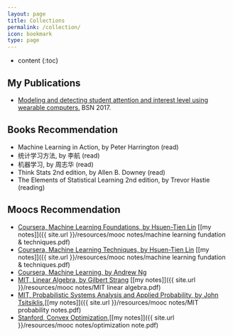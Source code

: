 ```yaml
---
layout: page
title: Collections
permalink: /collection/
icon: bookmark
type: page
---
```


* content
{:toc}

## My Publications
* [Modeling and detecting student attention and interest level using wearable computers.](http://jafari.tamu.edu/wp-content/uploads/2017/06/Ziwei_BSN_2017.pdf) BSN 2017.

## Books Recommendation
* Machine Learning in Action, by Peter Harrington (read)
* 统计学习方法, by 李航 (read)
* 机器学习, by 周志华 (read)
* Think Stats 2nd edition, by Allen B. Downey (read)
* The Elements of Statistical Learning 2nd edition, by Trevor Hastie (reading)

## Moocs Recommendation
* [Coursera, Machine Learning Foundations, by Hsuen-Tien Lin](https://www.youtube.com/playlist?list=PLXVfgk9fNX2I7tB6oIINGBmW50rrmFTqf)   [[my notes]]({{ site.url }}/resources/mooc notes/machine learning fundation & techniques.pdf)
* [Coursera, Machine Learning Techniques, by Hsuen-Tien Lin](https://www.youtube.com/playlist?list=PLXVfgk9fNX2IQOYPmqjqWsNUFl2kpk1U2)   [[my notes]]({{ site.url }}/resources/mooc notes/machine learning fundation & techniques.pdf)
* [Coursera, Machine Learning, by Andrew Ng](https://www.coursera.org/learn/machine-learning)
* [MIT, Linear Algebra, by Gilbert Strang](https://ocw.mit.edu/courses/mathematics/18-06-linear-algebra-spring-2010/) [[my notes]]({{ site.url }}/resources/mooc notes/MIT linear algebra.pdf)
* [MIT, Probabilistic Systems Analysis and Applied Probability, by John Tsitsiklis](https://ocw.mit.edu/courses/electrical-engineering-and-computer-science/6-041-probabilistic-systems-analysis-and-applied-probability-fall-2010/),[[my notes]]({{ site.url }}/resources/mooc notes/MIT probability notes.pdf)
* [Stanford, Convex Optimization](https://lagunita.stanford.edu/courses/Engineering/CVX101/Winter2014/info),[[my notes]]({{ site.url }}/resources/mooc notes/optimization note.pdf)